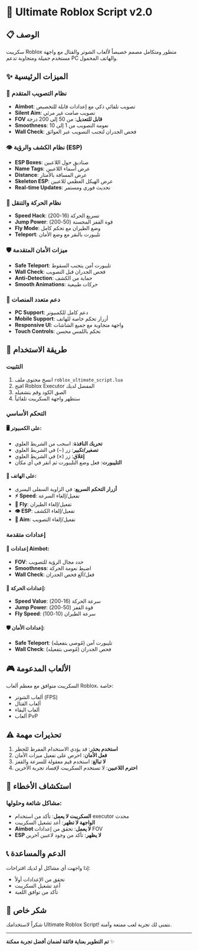 # 🎯 Ultimate Roblox Script v2.0

## 📋 الوصف
سكريبت Roblox متطور ومتكامل مصمم خصيصاً لألعاب الشوتر والقتال مع واجهة مستخدم جميلة ومتجاوبة تدعم PC والهاتف المحمول.

## ✨ الميزات الرئيسية

### 🎯 نظام التصويب المتقدم
- **Aimbot**: تصويب تلقائي ذكي مع إعدادات قابلة للتخصيص
- **Silent Aim**: تصويب صامت غير مرئي
- **FOV قابل للتعديل**: من 50 إلى 200 درجة
- **Smoothness**: نعومة التصويب من 1 إلى 10
- **Wall Check**: فحص الجدران لتجنب التصويب عبر العوائق

### 👁️ نظام الكشف والرؤية (ESP)
- **ESP Boxes**: صناديق حول اللاعبين
- **Name Tags**: عرض أسماء اللاعبين
- **Distance**: عرض المسافة بالأمتار
- **Skeleton ESP**: عرض الهيكل العظمي للاعبين
- **Real-time Updates**: تحديث فوري ومستمر

### 🏃 نظام الحركة والتنقل
- **Speed Hack**: تسريع الحركة (16-200)
- **Jump Power**: قوة القفز المحسنة (50-200)
- **Fly Mode**: وضع الطيران مع تحكم كامل
- **Teleport**: تليبورت بالنقر مع وضع الأمان

### 🛡️ ميزات الأمان المتقدمة
- **Safe Teleport**: تليبورت آمن يتجنب السقوط
- **Wall Check**: فحص الجدران قبل التصويب
- **Anti-Detection**: حماية من الكشف
- **Smooth Animations**: حركات طبيعية

### 📱 دعم متعدد المنصات
- **PC Support**: دعم كامل للكمبيوتر
- **Mobile Support**: أزرار تحكم خاصة للهاتف
- **Responsive UI**: واجهة متجاوبة مع جميع الشاشات
- **Touch Controls**: تحكم باللمس محسن

## 🚀 طريقة الاستخدام

### التثبيت
1. انسخ محتوى ملف `roblox_ultimate_script.lua`
2. افتح Roblox Executor المفضل لديك
3. الصق الكود وقم بتشغيله
4. ستظهر واجهة السكريبت تلقائياً

### التحكم الأساسي

#### 🖥️ على الكمبيوتر:
- **تحريك النافذة**: اسحب من الشريط العلوي
- **تصغير/تكبير**: زر (−) في الشريط العلوي
- **إغلاق**: زر (×) في الشريط العلوي
- **التليبورت**: فعل وضع التليبورت ثم انقر في أي مكان

#### 📱 على الهاتف:
- **أزرار التحكم السريع**: في الزاوية السفلى اليسرى
- **⚡ Speed**: تفعيل/إلغاء السرعة
- **🚁 Fly**: تفعيل/إلغاء الطيران
- **👁️ ESP**: تفعيل/إلغاء الكشف
- **🎯 Aim**: تفعيل/إلغاء التصويب

### إعدادات متقدمة

#### 🎯 إعدادات Aimbot:
- **FOV**: حدد مجال الرؤية للتصويب
- **Smoothness**: اضبط نعومة الحركة
- **Wall Check**: فعل/ألغ فحص الجدران

#### 🏃 إعدادات الحركة:
- **Speed Value**: سرعة الحركة (16-200)
- **Jump Power**: قوة القفز (50-200)
- **Fly Speed**: سرعة الطيران (10-100)

#### 🛡️ إعدادات الأمان:
- **Safe Teleport**: تليبورت آمن (مُوصى بتفعيله)
- **Wall Check**: فحص الجدران (مُوصى بتفعيله)

## 🎮 الألعاب المدعومة
السكريبت متوافق مع معظم ألعاب Roblox، خاصة:
- ألعاب الشوتر (FPS)
- ألعاب القتال
- ألعاب البقاء
- ألعاب PvP

## ⚠️ تحذيرات مهمة
1. **استخدم بحذر**: قد يؤدي الاستخدام المفرط للحظر
2. **فعل الأمان**: احرص على تفعيل ميزات الأمان
3. **لا تبالغ**: استخدم قيم معقولة للسرعة والقفز
4. **احترم اللاعبين**: لا تستخدم السكريبت لإفساد تجربة الآخرين

## 🔧 استكشاف الأخطاء

### مشاكل شائعة وحلولها:
- **السكريبت لا يعمل**: تأكد من استخدام executor محدث
- **الواجهة لا تظهر**: أعد تشغيل السكريبت
- **Aimbot لا يعمل**: تحقق من إعدادات FOV
- **ESP لا يظهر**: تأكد من وجود لاعبين آخرين

## 📞 الدعم والمساعدة
إذا واجهت أي مشاكل أو لديك اقتراحات:
- تحقق من الإعدادات أولاً
- أعد تشغيل السكريبت
- تأكد من توافق اللعبة

## 🎉 شكر خاص
شكراً لاستخدامك Ultimate Roblox Script! نتمنى لك تجربة لعب ممتعة وآمنة.

---
**تم التطوير بعناية فائقة لضمان أفضل تجربة ممكنة** ✨
